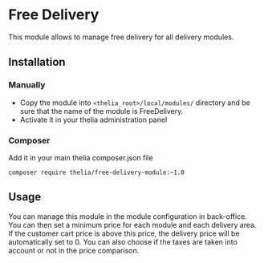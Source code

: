 # Free Delivery

This module allows to manage free delivery for all delivery modules. 

## Installation

### Manually

* Copy the module into ```<thelia_root>/local/modules/``` directory and be sure that the name of the module is FreeDelivery.
* Activate it in your thelia administration panel

### Composer

Add it in your main thelia composer.json file

```
composer require thelia/free-delivery-module:~1.0
```

## Usage

You can manage this module in the module configuration in back-office. You can then set a minimum price for each module and each delivery area. If the customer cart price is above this price, the delivery price will be automatically set to 0. You can also choose if the taxes are taken into account or not in the price comparison. 
